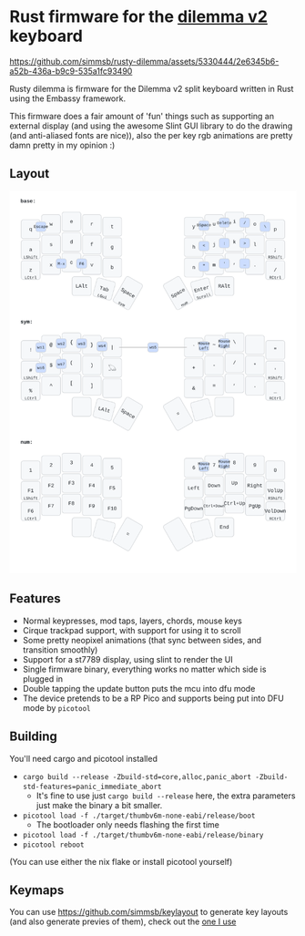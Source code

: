 # Rust firmware for the [dilemma v2](https://github.com/Bastardkb/Dilemma) keyboard

https://github.com/simmsb/rusty-dilemma/assets/5330444/2e6345b6-a52b-436a-b9c9-535a1fc93490

Rusty dilemma is firmware for the Dilemma v2 split keyboard written in Rust
using the Embassy framework.

This firmware does a fair amount of 'fun' things such as supporting an external
display (and using the awesome Slint GUI library to do the drawing (and
anti-aliased fonts are nice)), also the per key rgb animations are pretty damn
pretty in my opinion :)

## Layout

![Default Layout](layouts/rusty-dilemma.svg)

## Features

- Normal keypresses, mod taps, layers, chords, mouse keys
- Cirque trackpad support, with support for using it to scroll
- Some pretty neopixel animations (that sync between sides, and transition smoothly)
- Support for a st7789 display, using slint to render the UI
- Single firmware binary, everything works no matter which side is plugged in
- Double tapping the update button puts the mcu into dfu mode
- The device pretends to be a RP Pico and supports being put into DFU mode by
  `picotool`

## Building

You'll need cargo and picotool installed

- `cargo build --release -Zbuild-std=core,alloc,panic_abort -Zbuild-std-features=panic_immediate_abort`
  + It's fine to use just `cargo build --release` here, the extra parameters just make the binary a bit smaller.
- `picotool load -f ./target/thumbv6m-none-eabi/release/boot`
  + The bootloader only needs flashing the first time
- `picotool load -f ./target/thumbv6m-none-eabi/release/binary`
- `picotool reboot`

(You can use either the nix flake or install picotool yourself)

## Keymaps

You can use https://github.com/simmsb/keylayout to generate key layouts (and
also generate previes of them), check out the [one I use](layouts/rusty-dilemma.kl)
